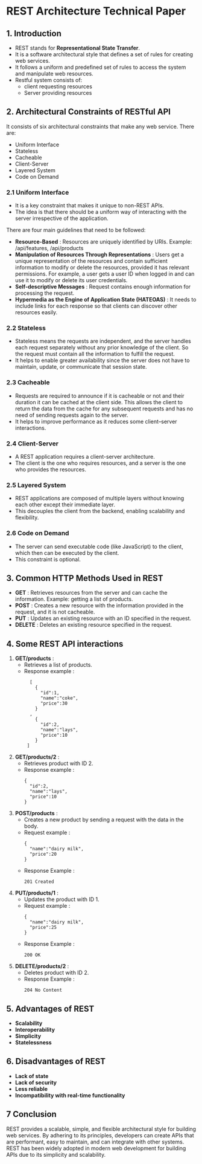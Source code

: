 # REST Architecture Technical Paper
## 1. Introduction
- REST stands for **Representational State Transfer**.
- It is a software architectural style that defines a set of rules for creating web services.
- It follows a uniform and predefined set of rules to access the system and manipulate web resources.
- Restful system consists of:
  - client requesting resources
  - Server providing resources

## 2. Architectural Constraints of RESTful API
It consists of six architectural constraints that make any web service. There are:
- Uniform Interface
- Stateless
- Cacheable
- Client-Server
- Layered System
- Code on Demand

### 2.1 Uniform Interface
- It is a key constraint that makes it unique to non-REST APIs.
- The idea is that there should be a uniform way of interacting with the server irrespective of the application.

There are four main guidelines that need to be followed:
- **Resource-Based** : Resources are uniquely identified by URIs. Example: /api/features, /api/products
- **Manipulation of Resources Through Representations** : Users get a unique representation of the resources and contain sufficient information to modify or delete the resources, provided it has relevant permissions. For example, a user gets a user ID when logged in and can use it to modify or delete its user credentials.
- **Self-descriptive Messages** : Request contains enough information for processing the request.
- **Hypermedia as the Engine of Application State (HATEOAS)** : It needs to include links for each response so that clients can discover other resources easily.

### 2.2 Stateless 
- Stateless means the requests are independent, and the server handles each request separately without any prior knowledge of the client. So the request must contain all the information to fulfill the request.
- It helps to enable greater availability since the server does not have to maintain, update, or communicate that session state.

### 2.3 Cacheable
- Requests are required to announce if it is cacheable or not and their duration it can be cached at the client side. This allows the client to return the data from the cache for any subsequent requests and has no need of sending requests again to the server.
- It helps to improve performance as it reduces some client–server interactions.

### 2.4 Client-Server
- A REST application requires a client-server architecture.
- The client is the one who requires resources, and a server is the one who provides the resources.
  
### 2.5 Layered System
- REST applications are composed of multiple layers without knowing each other except their immediate layer.
- This decouples the client from the backend, enabling scalability and flexibility.
### 2.6 Code on Demand
- The server can send executable code (like JavaScript) to the client, which then can be executed by the client.
- This constraint is optional.

## 3. Common HTTP Methods Used in REST
- **GET** : Retrieves resources from the server and can cache the information. Example: getting a list of products.
- **POST** : Creates a new resource with the information provided in the request, and it is not cacheable.
- **PUT** : Updates an existing resource with an ID specified in the request.
- **DELETE** : Deletes an existing resource specified in the request.

## 4. Some REST API interactions
1. **GET/products** :
   - Retrieves a list of products.
   - Response example :
     ```
       [
         {
           "id":1,
           "name":"coke",
           "price":30
         }
       ,
         {
           "id":2,
           "name":"lays",
           "price":10
         }
      ]
     ```
2. **GET/products/2** :
   - Retrieves product with ID 2.
   - Response example :
     ```
     {
       "id":2,
       "name":"lays",
       "price":10
     }
     ```
3. **POST/products** :
   - Creates a new product by sending a request with the data in the body.
   - Request example :
     ```
     {
       "name":"dairy milk",
       "price":20
     }
     ```
   - Response Example :
     ```
     201 Created
     ```
4. **PUT/products/1** :
   - Updates the product with ID 1.
   - Request example :
     ```
     {
       "name":"dairy milk",
       "price":25
     }
     ```
   - Response Example :
     ```
     200 OK
     ```
5. **DELETE/products/2** :
   - Deletes product with ID 2.
   - Response Example :
     ```
     204 No Content
     ```

## 5. Advantages of REST
- **Scalability**
- **Interoperability**
- **Simplicity**
- **Statelessness**

## 6. Disadvantages of REST
- **Lack of state**
- **Lack of security**
- **Less reliable**
- **Incompatibility with real-time functionality**

## 7 Conclusion
REST provides a scalable, simple, and flexible architectural style for building web services. By adhering to its principles, developers can create APIs that are performant, easy to maintain, and can integrate with other systems. REST has been widely adopted in modern web development for building APIs due to its simplicity and scalability.
